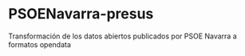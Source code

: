 PSOENavarra-presus
==================

Transformación de los datos abiertos publicados por PSOE Navarra a formatos opendata
